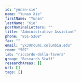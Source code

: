 ```yaml
---
id: "yunan-xie"
name: "Yunan Xie"
firstName: "Yunan"
lastName: "Xie"
postNominalLetters: ""
title: "Administrative Assistant"
phone: "851-5268"
fax: ""
email: "yx30@cumc.columbia.edu"
room: "507"
lab: "riccardo-dalla-favera"
group: "Research Staff"
researchAreas: []
url: []
tags: []
---
```

